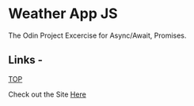 # Weather App JS

The Odin Project Excercise for Async/Await, Promises.

## Links - 
[TOP](https://www.theodinproject.com/)

Check out the Site [Here](https://animeshry.github.io/TOP-WeatherApp/)